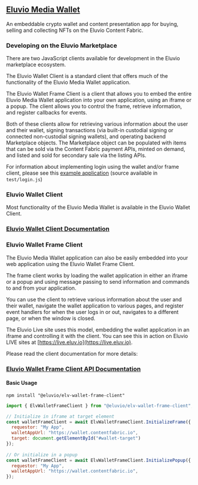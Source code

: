 ## [Eluvio Media Wallet](https://wallet.contentfabric.io/#/)

An embeddable crypto wallet and content presentation app for buying, selling and collecting NFTs on the Eluvio Content Fabric.

### Developing on the Eluvio Marketplace

There are two JavaScript clients available for development in the Eluvio marketplace ecosystem.

The Eluvio Wallet Client is a standard client that offers much of the functionality of the Eluvio Media Wallet application.

The Eluvio Wallet Frame Client is a client that allows you to embed the entire Eluvio Media Wallet application into your own application, using an iframe or a popup. The client allows you to control the frame, retrieve information, and register callbacks for events.

Both of these clients allow for retrieving various information about the user and their wallet, signing transactions (via built-in custodial signing or connected non-custodial signing wallets), and operating backend Marketplace objects. The Marketplace object can be populated with items that can be sold via the Content Fabric payment APIs, minted on demand, and listed and sold for secondary sale via the listing APIs.

For information about implementing login using the wallet and/or frame client, please see this [example application](https://core.test.contentfabric.io/wallet-test/) (source available in `test/login.js`)

###

### Eluvio Wallet Client

Most functionality of the Eluvio Media Wallet is available in the Eluvio Wallet Client.

### [Eluvio Wallet Client Documentation](https://eluv-io.github.io/elv-client-js/wallet-client/index.html)

###

### Eluvio Wallet Frame Client

The Eluvio Media Wallet application can also be easily embedded into your web application using the Eluvio Wallet Frame Client.

The frame client works by loading the wallet application in either an iframe or a popup and using message passing to send information and commands to and from your application.

You can use the client to retrieve various information about the user and their wallet, navigate the wallet application to various pages, and register event handlers for when the user logs in or out, navigates to a different page, or when the window is closed.

The Eluvio Live site uses this model, embedding the wallet application in an iframe and controlling it with the client. You can see this in action on Eluvio LIVE sites at [https://live.eluv.io](https://live.eluv.io).

Please read the client documentation for more details:
### [Eluvio Wallet Frame Client API Documentation](https://eluv-io.github.io/elv-media-wallet/ElvWalletFrameClient.html)

#### Basic Usage

```
npm install "@eluvio/elv-wallet-frame-client"
```

```javascript
import { ElvWalletFrameClient } from "@eluvio/elv-wallet-frame-client";

// Initialize in iframe at target element
const walletFrameClient = await ElvWalletFrameClient.InitializeFrame({
  requestor: "My App",
  walletAppUrl: "https://wallet.contentfabric.io",
  target: document.getElementById("#wallet-target")
});
    
// Or initialize in a popup
const walletFrameClient = await ElvWalletFrameClient.InitializePopup({
  requestor: "My App",
  walletAppUrl: "https://wallet.contentfabric.io",
});
```



